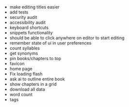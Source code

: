- make editing titles easier
- add tests
- security audit
- accessibility audit
- keyboard shortcuts
- snippets functionality
- should be able to click anywhere on editor to start editing
- remember state of ui in user preferences
- count syllables
- get synonyms
- pin books/chapters to top
- favicon
- home page
- Fix loading flash
- ask ai to outline entire book
- show chapters in a grid
- download all data
- word count
- tags
